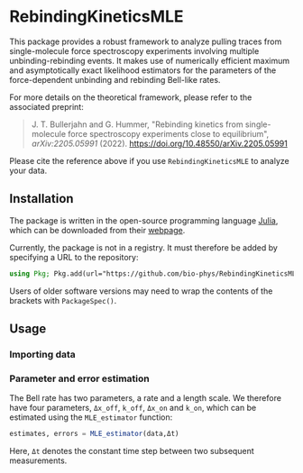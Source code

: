 # RebindingKineticsMLE

This package provides a robust framework to analyze pulling traces from single-molecule force spectroscopy experiments involving multiple unbinding-rebinding events.  It makes use of numerically efficient maximum and asymptotically exact likelihood estimators for the parameters of the force-dependent unbinding and rebinding Bell-like rates.  

For more details on the theoretical framework, please refer to the associated preprint:
> J. T. Bullerjahn and G. Hummer, "Rebinding kinetics from single-molecule force spectroscopy experiments close to equilibrium", *arXiv:2205.05991* (2022). 
https://doi.org/10.48550/arXiv.2205.05991

Please cite the reference above if you use `RebindingKineticsMLE` to analyze your data.  



## Installation

The package is written in the open-source programming language [Julia](https://github.com/JuliaLang/julia), which can be downloaded from their [webpage](https://julialang.org/downloads/#download_julia).  

Currently, the package is not in a registry.  It must therefore be added by specifying a URL to the repository:
```julia
using Pkg; Pkg.add(url="https://github.com/bio-phys/RebindingKineticsMLE")
```
Users of older software versions may need to wrap the contents of the brackets with `PackageSpec()`.  



## Usage

### Importing data



### Parameter and error estimation

The Bell rate has two parameters, a rate and a length scale.  We therefore have four parameters, `Δx_off`, `k_off`, `Δx_on` and `k_on`, which can be estimated using the `MLE_estimator` function:
```julia
estimates, errors = MLE_estimator(data,Δt)
```
Here, `Δt` denotes the constant time step between two subsequent measurements.  
